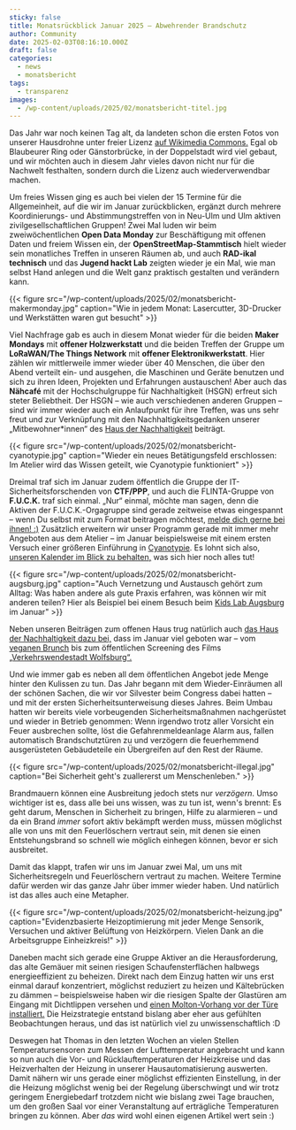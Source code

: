 ```yaml
---
sticky: false
title: Monatsrückblick Januar 2025 – Abwehrender Brandschutz
author: Community
date: 2025-02-03T08:16:10.000Z
draft: false
categories:
  - news
  - monatsbericht
tags:
  - transparenz
images:
  - /wp-content/uploads/2025/02/monatsbericht-titel.jpg
---
```


Das Jahr war noch keinen Tag alt, da landeten schon die ersten Fotos von unserer Hausdrohne unter freier Lizenz [auf Wikimedia Commons.](https://commons.wikimedia.org/wiki/Category:Drohnenfotografie_tempor%C3%A4rhaus_(2025))
Egal ob Blaubeurer Ring oder Gänstorbrücke, in der Doppelstadt wird viel gebaut, und wir möchten auch in diesem Jahr vieles davon nicht nur für die Nachwelt festhalten, sondern durch die Lizenz auch wiederverwendbar machen.

Um freies Wissen ging es auch bei vielen der 15 Termine für die Allgemeinheit, auf die wir im Januar zurückblicken, ergänzt durch mehrere Koordinierungs- und Abstimmungstreffen von in Neu-Ulm und Ulm aktiven zivilgesellschaftlichen Gruppen!
Zwei Mal luden wir beim zweiwöchentlichen **Open Data Monday** zur Beschäftigung mit offenen Daten und freiem Wissen ein, der **OpenStreetMap-Stammtisch** hielt wieder sein monatliches Treffen in unseren Räumen ab, und auch **RAD-ikal technisch** und das **Jugend hackt Lab** zeigten wieder je ein Mal, wie man selbst Hand anlegen und die Welt ganz praktisch gestalten und verändern kann.

{{< figure src="/wp-content/uploads/2025/02/monatsbericht-makermonday.jpg" caption="Wie in jedem Monat: Lasercutter, 3D-Drucker und Werkstätten waren gut besucht" >}}

Viel Nachfrage gab es auch in diesem Monat wieder für die beiden **Maker Mondays** mit **offener Holzwerkstatt** und die beiden Treffen der Gruppe um **LoRaWAN/The Things Network** mit **offener Elektronikwerkstatt**.
Hier zählen wir mittlerweile immer wieder über 40 Menschen, die über den Abend verteilt ein- und ausgehen, die Maschinen und Geräte benutzen und sich zu ihren Ideen, Projekten und Erfahrungen austauschen!
Aber auch das **Nähcafé** mit der Hochschulgruppe für Nachhaltigkeit (HSGN) erfreut sich steter Beliebtheit.
Der HSGN – wie auch verschiedenen anderen Gruppen – sind wir immer wieder auch ein Anlaufpunkt für ihre Treffen, was uns sehr freut und zur Verknüpfung mit den Nachhaltigkeitsgedanken unserer „Mitbewohner\*innen“ des [Haus der Nachhaltigkeit](https://www.h-d-n.org/) beiträgt.

{{< figure src="/wp-content/uploads/2025/02/monatsbericht-cyanotypie.jpg" caption="Wieder ein neues Betätigungsfeld erschlossen: Im Atelier wird das Wissen geteilt, wie Cyanotypie funktioniert" >}}

Dreimal traf sich im Januar zudem öffentlich die Gruppe der IT-Sicherheitsforschenden von **CTF/PPP**, und auch die FLINTA-Gruppe von **F.U.C.K.** traf sich einmal.
„Nur“ einmal, möchte man sagen, denn die Aktiven der F.U.C.K.-Orgagruppe sind gerade zeitweise etwas eingespannt – wenn Du selbst mit zum Format beitragen möchtest, [melde dich gerne bei ihnen! :)](/gruppen/fuck/)
Zusätzlich erweitern wir unser Programm gerade mit immer mehr Angeboten aus dem Atelier – im Januar beispielsweise mit einem ersten Versuch einer größeren Einführung in [Cyanotypie](https://de.wikipedia.org/wiki/Cyanotypie).
Es lohnt sich also, [unseren Kalender im Blick zu behalten,](/termine-und-oeffnungszeiten/) was sich hier noch alles tut!

{{< figure src="/wp-content/uploads/2025/02/monatsbericht-augsburg.jpg" caption="Auch Vernetzung und Austausch gehört zum Alltag: Was haben andere als gute Praxis erfahren, was können wir mit anderen teilen? Hier als Beispiel bei einem Besuch beim [Kids Lab Augsburg](https://kidslab.de/) im Januar" >}}

Neben unseren Beiträgen zum offenen Haus trug natürlich auch [das Haus der Nachhaltigkeit dazu bei,](https://www.h-d-n.org/post/monatsprogramm-januar-ist-online) dass im Januar viel geboten war – vom [veganen Brunch](https://www.h-d-n.org/post/veganer-brunch-im-haus-der-nachhaltigkeit-ein-voller-erfolg) bis zum öffentlichen Screening des Films [„Verkehrswendestadt Wolfsburg“.](https://film.verkehrswendestadt.de/)

Und wie immer gab es neben all dem öffentlichen Angebot jede Menge hinter den Kulissen zu tun.
Das Jahr begann mit dem Wieder-Einräumen all der schönen Sachen, die wir vor Silvester beim Congress dabei hatten – und mit der ersten Sicherheitsunterweisung dieses Jahres.
Beim Umbau hatten wir bereits viele vorbeugenden Sicherheitsmaßnahmen nachgerüstet und wieder in Betrieb genommen: Wenn irgendwo trotz aller Vorsicht ein Feuer ausbrechen sollte, löst die Gefahrenmeldeanlage Alarm aus, fallen automatisch Brandschutztüren zu und verzögern die feuerhemmend ausgerüsteten Gebäudeteile ein Übergreifen auf den Rest der Räume.

{{< figure src="/wp-content/uploads/2025/02/monatsbericht-illegal.jpg" caption="Bei Sicherheit geht's zuallererst um Menschenleben." >}}

Brandmauern können eine Ausbreitung jedoch stets nur _verzögern_. 
Umso wichtiger ist es, dass alle bei uns wissen, was zu tun ist, wenn's brennt: Es geht darum, Menschen in Sicherheit zu bringen, Hilfe zu alarmieren – und da ein Brand _immer_ sofort aktiv bekämpft werden muss, müssen möglichst alle von uns mit den Feuerlöschern vertraut sein, mit denen sie einen Entstehungsbrand so schnell wie möglich einhegen können, bevor er sich ausbreitet.

Damit das klappt, trafen wir uns im Januar zwei Mal, um uns mit Sicherheitsregeln und Feuerlöschern vertraut zu machen.
Weitere Termine dafür werden wir das ganze Jahr über immer wieder haben.
Und natürlich ist das alles auch eine Metapher.

{{< figure src="/wp-content/uploads/2025/02/monatsbericht-heizung.jpg" caption="Evidenzbasierte Heizoptimierung mit jeder Menge Sensorik, Versuchen und aktiver Belüftung von Heizkörpern. Vielen Dank an die Arbeitsgruppe Einheizkreis!" >}}

Daneben macht sich gerade eine Gruppe Aktiver an die Herausforderung, das alte Gemäuer mit seinen riesigen Schaufensterflächen halbwegs energieeffizient zu beheizen.
Direkt nach dem Einzug hatten wir uns erst einmal darauf konzentriert, möglichst reduziert zu heizen und Kältebrücken zu dämmen – beispielsweise haben wir die riesigen Spalte der Glastüren am Eingang mit Dichtlippen versehen und [einen Molton-Vorhang vor der Türe installiert.](/der-sprudelfaktor-monatsbericht-januar-2024/#weitere-umbauarbeiten-im-sposo)
Die Heizstrategie entstand bislang aber eher aus gefühlten Beobachtungen heraus, und das ist natürlich viel zu unwissenschaftlich :D

Deswegen hat Thomas in den letzten Wochen an vielen Stellen Temperatursensoren zum Messen der Lufttemperatur angebracht und kann so nun auch die Vor- und Rücklauftemperaturen der Heizkreise und das Heizverhalten der Heizung in unserer Hausautomatisierung auswerten.
Damit nähern wir uns gerade einer möglichst effizienten Einstellung, in der die Heizung möglichst wenig bei der Regelung überschwingt und wir trotz geringem Energiebedarf trotzdem nicht wie bislang zwei Tage brauchen, um den großen Saal vor einer Veranstaltung auf erträgliche Temperaturen bringen zu können.
Aber _das_ wird wohl einen eigenen Artikel wert sein :)
